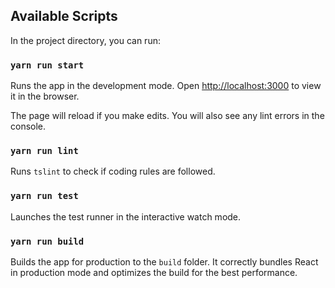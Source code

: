 ## Available Scripts

In the project directory, you can run:

### `yarn run start`

Runs the app in the development mode.
Open [http://localhost:3000](http://localhost:3000) to view it in the browser.

The page will reload if you make edits.
You will also see any lint errors in the console.

### `yarn run lint`

Runs `tslint` to check if coding rules are followed.

### `yarn run test`

Launches the test runner in the interactive watch mode.

### `yarn run build`

Builds the app for production to the `build` folder.
It correctly bundles React in production mode and optimizes the build for the best performance.
